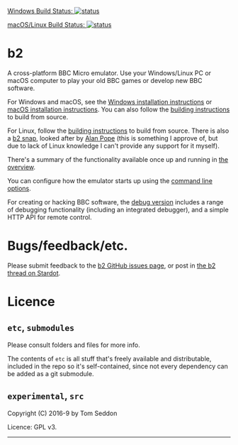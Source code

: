 [Windows Build Status: ![status](https://ci.appveyor.com/api/projects/status/3sdnt3mh1r61h74y?svg=true)](https://ci.appveyor.com/project/tom-seddon/b2)

[macOS/Linux Build Status: ![status](https://travis-ci.org/tom-seddon/b2.svg?branch=master)](https://travis-ci.org/tom-seddon/b2)

# b2

A cross-platform BBC Micro emulator. Use your Windows/Linux PC or
macOS computer to play your old BBC games or develop new BBC software.

For Windows and macOS, see the
[Windows installation instructions](./doc/Installing-on-Windows.md) or
[macOS installation instructions](./doc/Installing-on-OSX.md). You can
also follow the [building instructions](./doc/Building.md) to build
from source.

For Linux, follow the [building instructions](./doc/Building.md) to
build from source. There is also a [b2 snap](https://snapcraft.io/b2),
looked after by [Alan Pope](https://github.com/popey/b2-snap/) (this
is something I approve of, but due to lack of Linux knowledge I can't
provide any support for it myself).

There's a summary of the functionality available once up and running
in [the overview](./doc/Overview.md).

You can configure how the emulator starts up using the
[command line options](./doc/Command-Line.md).

For creating or hacking BBC software, the
[debug version](./doc/Debug-version.md) includes a range of debugging
functionality (including an integrated debugger), and a simple HTTP
API for remote control.

# Bugs/feedback/etc.

Please submit feedback to the
[b2 GitHub issues page](https://github.com/tom-seddon/b2/issues), or
post in
[the b2 thread on Stardot](https://stardot.org.uk/forums/viewtopic.php?f=4&t=13081).

# Licence

## `etc`, `submodules`

Please consult folders and files for more info.

The contents of `etc` is all stuff that's freely available and
distributable, included in the repo so it's self-contained, since not
every dependency can be added as a git submodule.

## `experimental`, `src`

Copyright (C) 2016-9 by Tom Seddon

Licence: GPL v3.

-----
